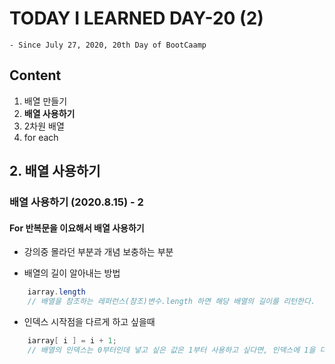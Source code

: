 # TODAY I LEARNED DAY-20 (2)
  `- Since July 27, 2020, 20th Day of BootCaamp`
  
## Content
  1. 배열 만들기 
  2. **배열 사용하기**
  3. 2차원 배열
  4. for each
  
## 2. 배열 사용하기

### 배열 사용하기 (2020.8.15) - 2

#### For 반복문을 이요해서 배열 사용하기

 - 강의중 몰라던 부분과 개념 보충하는 부분

 - 배열의 길이 알아내는 방법  
```java
	iarray.length
	// 배열을 참조하는 레퍼런스(참조)변수.length 하면 해당 배열의 길이를 리턴한다. 
```  

 - 인덱스 시작점을 다르게 하고 싶을때  
```java
	iarray[ i ] = i + 1;
	// 배열의 인덱스는 0부터인데 넣고 싶은 값은 1부터 사용하고 싶다면, 인덱스에 1을 더해준 값을 넣어줌. 
```